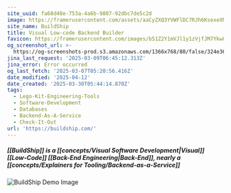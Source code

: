 ```yaml
---
site_uuid: fa68d48e-753a-4a6b-9807-92dbc7de5c2d
image: https://framerusercontent.com/assets/aaCyZXQ3YVWFlDC7RJh6KsexeXM.png
site_name: BuildShip
title: Visual Low-code Backend Builder
favicon: https://framerusercontent.com/images/b51Z2Y1mVJl1y1zVjfJM7Ykw8O0.png
og_screenshot_url: >-
  https://og-screenshots-prod.s3.amazonaws.com/1366x768/80/false/324e36b4358724fb26e62ceca745fbf7034a2255d30fee2a46cfeeb6d7d05d24.jpeg
jina_last_request: '2025-03-09T06:45:12.313Z'
jina_error: Error occurred
og_last_fetch: '2025-03-07T05:20:56.416Z'
date_modified: '2025-04-12'
date_created: '2025-03-30T05:44:14.870Z'
tags:
  - Lego-Kit-Engineering-Tools
  - Software-Development
  - Databases
  - Backend-As-A-Service
  - Check-It-Out
url: 'https://buildship.com/'
---
```
























































##### [[BuildShip]] is a [[concepts/Visual Software Development|Visual]] [[Low-Code]] [[Back-End Engineering|Back-End]], nearly a [[concepts/Explainers for Tooling/Backend-as-a-Service]]
![BuildShip Demo Image](https://i.imgur.com/FBGAhTw.png)
